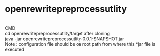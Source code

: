 # openrewritepreprocessutlity
<br/>
CMD<br/>
cd openrewritepreprocessutlity/target after cloning <br/>
java -jar openrewritepreprocessutlity-0.0.1-SNAPSHOT.jar<br/>
Note : configuration file should be on root path from where this *jar file is executed
